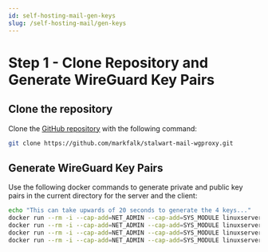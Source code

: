 ```yaml
---
id: self-hosting-mail-gen-keys
slug: /self-hosting-mail/gen-keys
---
```

# Step 1 - Clone Repository and Generate WireGuard Key Pairs

## Clone the repository

Clone the [GitHub repository](https://github.com/markfalk/stalwart-mail-wgproxy) with the following command:

```bash
git clone https://github.com/markfalk/stalwart-mail-wgproxy.git
```

## Generate WireGuard Key Pairs

Use the following docker commands to generate private and public key pairs in the current directory for the server and the client:

```bash
echo "This can take upwards of 20 seconds to generate the 4 keys..."
docker run --rm -i --cap-add=NET_ADMIN --cap-add=SYS_MODULE linuxserver/wireguard:latest wg genkey 2>/dev/null | tail -1 > server-privatekey
docker run --rm -i --cap-add=NET_ADMIN --cap-add=SYS_MODULE linuxserver/wireguard:latest wg pubkey < server-privatekey 2>/dev/null | tail -1 > server-publickey
docker run --rm -i --cap-add=NET_ADMIN --cap-add=SYS_MODULE linuxserver/wireguard:latest wg genkey 2>/dev/null | tail -1 > client-privatekey
docker run --rm -i --cap-add=NET_ADMIN --cap-add=SYS_MODULE linuxserver/wireguard:latest wg pubkey < client-privatekey 2>/dev/null | tail -1 > client-publickey
```
